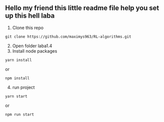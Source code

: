 ## Hello my friend this little readme file help you set up this hell laba

1. Clone this repo
```
git clone https://github.com/maximys963/RL-algorithms.git
```
2. Open folder laba1.4
3. Install node packages 
```
yarn install
```
or 
```
npm install
```
4. run project

```
yarn start 
```
or
```
npm run start
```
